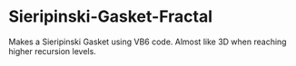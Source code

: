 # Sieripinski-Gasket-Fractal
Makes a Sieripinski Gasket using VB6 code. Almost like 3D when reaching higher recursion levels.

